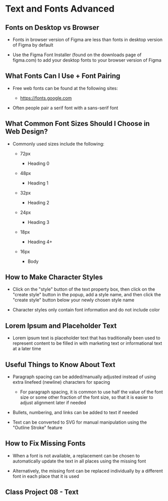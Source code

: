 # Text and Fonts Advanced

## Fonts on Desktop vs Browser

- Fonts in browser version of Figma are less than fonts in desktop version of Figma by default

- Use the Figma Font Installer (found on the downloads page of figma.com) to add your desktop fonts to your browser version of Figma

## What Fonts Can I Use + Font Pairing

- Free web fonts can be found at the following sites:

    - https://fonts.google.com

- Often people pair a serif font with a sans-serif font

## What Common Font Sizes Should I Choose in Web Design?

- Commonly used sizes include the following:

    - 72px

        - Heading 0

    - 48px

        - Heading 1

    - 32px

        - Heading 2

    - 24px

        - Heading 3

    - 18px

        - Heading 4+

    - 16px

        - Body


## How to Make Character Styles

- Click on the "style" button of the text property box, then click on the "create style" button in the popup, add a style name, and then click the "create style" button below your newly chosen style name

- Character styles only contain font information and do not include color

## Lorem Ipsum and Placeholder Text

- Lorem ipsum text is placeholder text that has traditionally been used to represent content to be filled in with marketing text or informational text at a later time

## Useful Things to Know About Text

- Paragraph spacing can be added/manually adjusted instead of using extra linefeed (newline) characters for spacing

    - For paragraph spacing, it is common to use half the value of the font size or some other fraction of the font size, so that it is easier to adjust alignment later if needed

- Bullets, numbering, and links can be added to text if needed

- Text can be converted to SVG for manual manipulation using the "Outline Stroke" feature

## How to Fix Missing Fonts

- When a font is not available, a replacement can be chosen to automatically update the text in all places using the missing font

- Alternatively, the missing font can be replaced individually by a different font in each place that it is used

## Class Project 08 - Text